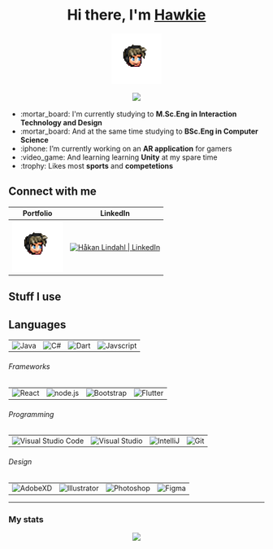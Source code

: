 <div align="center">
  <h1>Hi there, I'm <a href="https://hawkie.me">Hawkie</a></h1>
  <a href="https://hawkie.me"><img alt="Hawkie" src="emote.png" width="100px"/></a>
  
  <a href="https://hawkie.me"><img src="https://img.shields.io/website?label=hawkie.me&style=for-the-badge&url=https%3A%2F%2Fhawkie.me"/></a>
  
  <div align="left">
    <ul>
      <li>:mortar_board: I'm currently studying to <b>M.Sc.Eng in Interaction Technology and Design</b></li>
      <li>:mortar_board: And at the same time studying to <b>BSc.Eng in Computer Science</b></li>
      <li>:iphone: I’m currently working on an <b>AR application</b> for gamers</li>
      <li>:video_game: And learning learning <b>Unity</b> at my spare time</li>
      <li>:trophy: Likes most <b>sports</b> and <b>competetions</b></li>
    </ul>
  </div>
  
</div>
  
## Connect with me
<table>
  <thead>
    <th>Portfolio</th>
    <th>LinkedIn</th>
  </thead>
  <tbody>
    <tr>
      <td><a href="https://hawkie.me"><img  alt="hawkie.me" width="100px" src="emote.png" /></a></td>
      <td><a href="https://www.linkedin.com/in/h%C3%A5kan-lindahl-3a0427153/"><img  alt="Håkan Lindahl | LinkedIn" width="50px" src="https://cdn.jsdelivr.net/npm/simple-icons@v3/icons/linkedin.svg" /></a></td>
    </tr>
  </tbody>
</table>

## Stuff I use

## Languages

<table>
  <tbody>
    <tr>  
      <!--<td width="100px"><b>Languages</b></td>-->
      <td><a><img width="100px" alt="Java" src="https://img.shields.io/badge/java-%232585C2.svg?style=for-the-badge&logo=java&logoColor=%23E06A00"/></a></td>
      <td><img width="100px" alt="C#" src="https://img.shields.io/badge/c%23-%2300427E.svg?style=for-the-badge&logo=c-sharp&logoColor=%23F7F7F7"/></td>
      <td><img width="100px" alt="Dart" src="https://img.shields.io/badge/dart-%230175C2.svg?style=for-the-badge&logo=dart&logoColor=white"/></td>
      <td><img width="100px" alt="Javscript" src="https://img.shields.io/badge/javascript-%23323330.svg?style=for-the-badge&logo=javascript&logoColor=%23F7DF1E"/></td>
    </tr>
  </tbody>
</table>
<!--<p float="center">
  <img alt="Java" src="https://img.shields.io/badge/java-%232585C2.svg?style=for-the-badge&logo=java&logoColor=%23E06A00"/>
  <img alt="C#" src="https://img.shields.io/badge/c%23-%2300427E.svg?style=for-the-badge&logo=c-sharp&logoColor=%23F7F7F7"/>
  <img alt="Dart" src="https://img.shields.io/badge/dart-%230175C2.svg?style=for-the-badge&logo=dart&logoColor=white"/>
  <img alt="Javscript" src="https://img.shields.io/badge/javascript-%23323330.svg?style=for-the-badge&logo=javascript&logoColor=%23F7DF1E"/>
</p>-->

###### Frameworks

<table>
  <tbody>
    <tr>
      <!--<td width="100px"><b>Frameworks</b></td>-->
      <td><img width="100px" alt="React" src="https://img.shields.io/badge/react-%2320232a.svg?style=for-the-badge&logo=react&logoColor=%2361DAFB"/></td>
      <td><img width="100px" alt="node.js" src="https://img.shields.io/badge/node.js-%2343853D.svg?style=for-the-badge&logo=node.js&logoColor=white"/></td>
      <td><img width="100px" alt="Bootstrap" src="https://img.shields.io/badge/bootstrap-%23563D7C.svg?style=for-the-badge&logo=bootstrap&logoColor=white"/></td>
      <td><img width="100px" alt="Flutter" src="https://img.shields.io/badge/Flutter-%2302569B.svg?style=for-the-badge&logo=Flutter&logoColor=white"/></td>
      <!--<td><img width="100px" alt="MySql" src="https://img.shields.io/badge/mysql-%23FFFFFF.svg?style=for-the-badge&logo=mysql&logoColor=%2300758F"/></td>-->
    </tr>
  </tbody>
</table>

###### Programming

<table>
  <tbody>
    <tr>
      <!--<td width="100px"><b>Programming</b></td>-->
      <td><img width="100px" alt="Visual Studio Code" src="https://img.shields.io/badge/VisualStudioCode-0078d7.svg?style=for-the-badge&logo=visual-studio-code&logoColor=white"/></td>
      <td><img width="100px" alt="Visual Studio" src="https://img.shields.io/badge/VisualStudio-5C2D91.svg?style=for-the-badge&logo=visual-studio&logoColor=white"/></td>
      <td><img width="100px" alt="IntelliJ" src="https://img.shields.io/badge/IntelliJIDEA-%232A2A28.svg?style=for-the-badge&logo=intellij-idea&logoColor=%23F62E5B"/></td>
      <td><img width="100px" alt="Git" src="https://img.shields.io/badge/git-%23F05033.svg?style=for-the-badge&logo=git&logoColor=white"/></td>
    </tr>
  </tbody>
</table>

###### Design

<table>
  <tbody>
    <tr>
      <!--<td width="100px"><b>Design</b></td>-->
      <td><img width="100px" alt="AdobeXD" src="https://img.shields.io/badge/Adobe%20XD-470137?style=for-the-badge&logo=Adobe%20XD&logoColor=#FF61F6"/></td>
      <td><img width="100px" alt="Illustrator" src="https://img.shields.io/badge/adobeillustrator-%23310000.svg?style=for-the-badge&logo=adobeillustrator&logoColor=#F79500"/></td>
      <td><img width="100px" alt="Photoshop" src="https://img.shields.io/badge/adobephotoshop-%23001D34.svg?style=for-the-badge&logo=adobephotoshop&logoColor=#2FA3F7"/></td>
      <td><img width="100px" alt="Figma" src="https://img.shields.io/badge/figma-%232C2C2C.svg?style=for-the-badge&logo=figma&logoColor=#0AC97F"/></td>
    </tr>
  </tbody>
</table>

---

### My stats

<p align="center">
  <img src="https://github-readme-stats.vercel.app/api?username=hawkieone&show_icons=true&theme=dracula&hide=stars,issues">
</p>


[website]: https://hawkie.me
[linkedin]: https://www.linkedin.com/in/h%C3%A5kan-lindahl-3a0427153/
